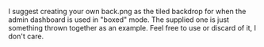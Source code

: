 I suggest creating your own back.png as the tiled backdrop for when the admin dashboard is used in "boxed" mode.
The supplied one is just something thrown together as an example. Feel free to use or discard of it, I don't care.
